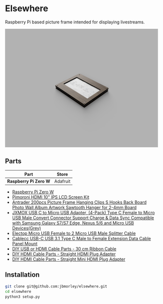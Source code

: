 # Elsewhere

Raspberry Pi based picture frame intended for displaying livestreams.

![Render](images/render.png)

## Parts

| **Part** | **Store** |
| ----------------------- | -------- |
| **Raspberry Pi Zero W** | Adafruit |


- [Raspberry Pi Zero W](https://www.adafruit.com/product/3400)
- [Pimoroni HDMI 10" IPS LCD Screen Kit](https://www.adafruit.com/product/4337)
- [Antrader 200pcs Picture Frame Hanging Clips S Hooks Back Board Photo Wall Album Artwork Sawtooth Hanger for 2-4mm Board](https://www.amazon.com/gp/product/B07GLCXVZZ/)
- [JXMOX USB C to Micro USB Adapter, (4-Pack) Type C Female to Micro USB Male Convert Connector Support Charge & Data Sync Compatible with Samsung Galaxy S7/S7 Edge, Nexus 5/6 and Micro USB Devices(Grey)](https://www.amazon.com/gp/product/B07GH5KJH2/)
- [Electop Micro USB Female to 2 Micro USB Male Splitter Cable](https://www.amazon.com/gp/product/B017OPOG58/)
- [Cablecc USB-C USB 3.1 Type C Male to Female Extension Data Cable Panel Mount](https://www.ebay.com/itm/143134180140)
- [DIY USB or HDMI Cable Parts - 30 cm Ribbon Cable](https://www.adafruit.com/product/3562)
- [DIY HDMI Cable Parts - Straight HDMI Plug Adapter](https://www.adafruit.com/product/3548)
- [DIY HDMI Cable Parts - Straight Mini HDMI Plug Adapter](https://www.adafruit.com/product/3552)

## Installation

```bash
git clone git@github.com:jbmorley/elsewhere.git
cd elsewhere
python3 setup.py
```

